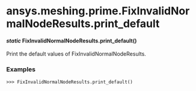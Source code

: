 # ansys.meshing.prime.FixInvalidNormalNodeResults.print_default

#### *static* FixInvalidNormalNodeResults.print_default()

Print the default values of FixInvalidNormalNodeResults.

### Examples

```pycon
>>> FixInvalidNormalNodeResults.print_default()
```

<!-- !! processed by numpydoc !! -->
